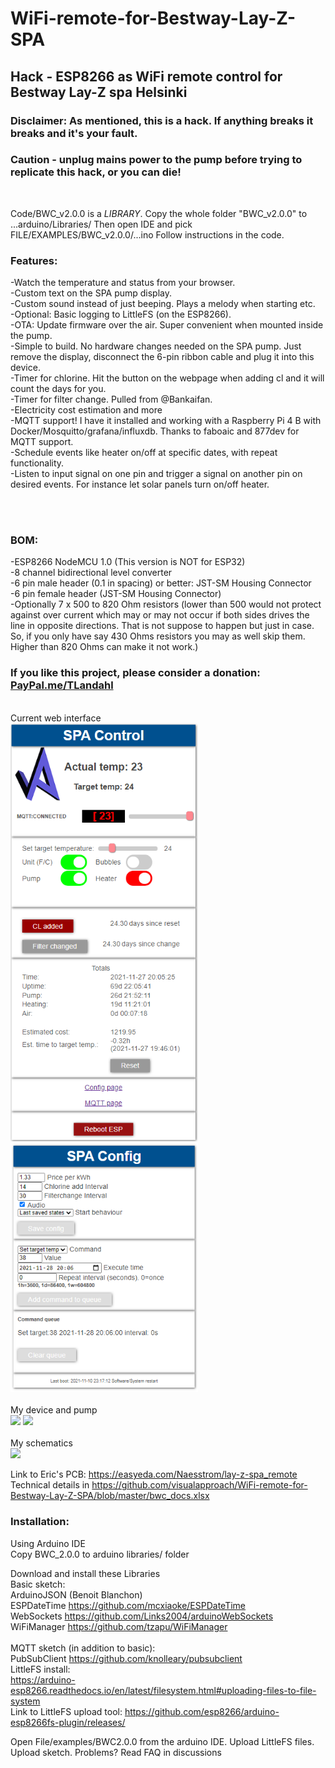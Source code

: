 # WiFi-remote-for-Bestway-Lay-Z-SPA
## Hack - ESP8266 as WiFi remote control for Bestway Lay-Z spa Helsinki<br>
### Disclaimer: As mentioned, this is a hack. If anything breaks it breaks and it's your fault.<br>
### Caution - unplug mains power to the pump before trying to replicate this hack, or you can die! <br>
<br>

Code/BWC_v2.0.0 is a *LIBRARY*. Copy the whole folder "BWC_v2.0.0" to ...arduino/Libraries/ Then open IDE and pick FILE/EXAMPLES/BWC_v2.0.0/...ino
Follow instructions in the code. <br>

### Features:<br>
-Watch the temperature and status from your browser.<br>
-Custom text on the SPA pump display.<br>
-Custom sound instead of just beeping. Plays a melody when starting etc.<br>
-Optional: Basic logging to LittleFS (on the ESP8266).<br>
-OTA: Update firmware over the air. Super convenient when mounted inside the pump.<br>
-Simple to build. No hardware changes needed on the SPA pump. Just remove the display, disconnect the 6-pin ribbon cable and plug it into this device.<br>
-Timer for chlorine. Hit the button on the webpage when adding cl and it will count the days for you.<br>
-Timer for filter change. Pulled from @Bankaifan.<br>
-Electricity cost estimation and more<br>
-MQTT support! I have it installed and working with a Raspberry Pi 4 B with Docker/Mosquitto/grafana/influxdb. Thanks to faboaic and 877dev for MQTT support.<br>
-Schedule events like heater on/off at specific dates, with repeat functionality.<br>
-Listen to input signal on one pin and trigger a signal on another pin on desired events. For instance let solar panels turn on/off heater.<br>

<br><br>


### BOM:<br>
-ESP8266 NodeMCU 1.0 (This version is NOT for ESP32)<br>
-8 channel bidirectional level converter<br>
-6 pin male header (0.1 in spacing) or better: JST-SM Housing Connector<br>
-6 pin female header (JST-SM Housing Connector)<br>
-Optionally 7 x 500 to 820 Ohm resistors (lower than 500 would not protect against over current which may or may not occur if both sides drives the line in opposite directions. That is not suppose to happen but just in case. So, if you only have say 430 Ohms resistors you may as well skip them. Higher than 820 Ohms can make it not work.)<br>


### If you like this project, please consider a donation: <a href="Http://PayPal.me/TLandahl">PayPal.me/TLandahl</a><br>
<br>Current web interface<br>
<img src="./pics/spacontrol.png" width="300"> 
<img src="./pics/spaconfig.png" width="300"><br>
<br>My device and pump<br>
<img src="./pics/device.jpg" width="300">
<img src="./pics/pump.jpg" width="300"><br>
<br>My schematics<br>
<img src="./pics/schematic2.png"><br>

Link to Eric's PCB: https://easyeda.com/Naesstrom/lay-z-spa_remote 
Technical details in https://github.com/visualapproach/WiFi-remote-for-Bestway-Lay-Z-SPA/blob/master/bwc_docs.xlsx

### Installation:<br>
Using Arduino IDE<br>
Copy BWC_2.0.0 to arduino libraries/ folder<br>

Download and install these Libraries<br>
Basic sketch:<br>
ArduinoJSON (Benoit Blanchon)<br>
ESPDateTime https://github.com/mcxiaoke/ESPDateTime<br>
WebSockets https://github.com/Links2004/arduinoWebSockets<br>
WiFiManager https://github.com/tzapu/WiFiManager<br>
<br>
MQTT sketch (in addition to basic):<br>
PubSubClient https://github.com/knolleary/pubsubclient
<br>
LittleFS install:<br>
https://arduino-esp8266.readthedocs.io/en/latest/filesystem.html#uploading-files-to-file-system<br>
Link to LittleFS upload tool: https://github.com/esp8266/arduino-esp8266fs-plugin/releases/<br>

Open File/examples/BWC2.0.0 from the arduino IDE. 
Upload LittleFS files.
Upload sketch.
Problems? Read FAQ in discussions
